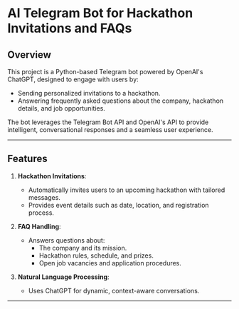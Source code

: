 # AI Telegram Bot for Hackathon Invitations and FAQs

## Overview

This project is a Python-based Telegram bot powered by OpenAI's ChatGPT, designed to engage with users by:
- Sending personalized invitations to a hackathon.
- Answering frequently asked questions about the company, hackathon details, and job opportunities.

The bot leverages the Telegram Bot API and OpenAI's API to provide intelligent, conversational responses and a seamless user experience.

---

## Features

1. **Hackathon Invitations**:
   - Automatically invites users to an upcoming hackathon with tailored messages.
   - Provides event details such as date, location, and registration process.

2. **FAQ Handling**:
   - Answers questions about:
     - The company and its mission.
     - Hackathon rules, schedule, and prizes.
     - Open job vacancies and application procedures.

3. **Natural Language Processing**:
   - Uses ChatGPT for dynamic, context-aware conversations.

---

